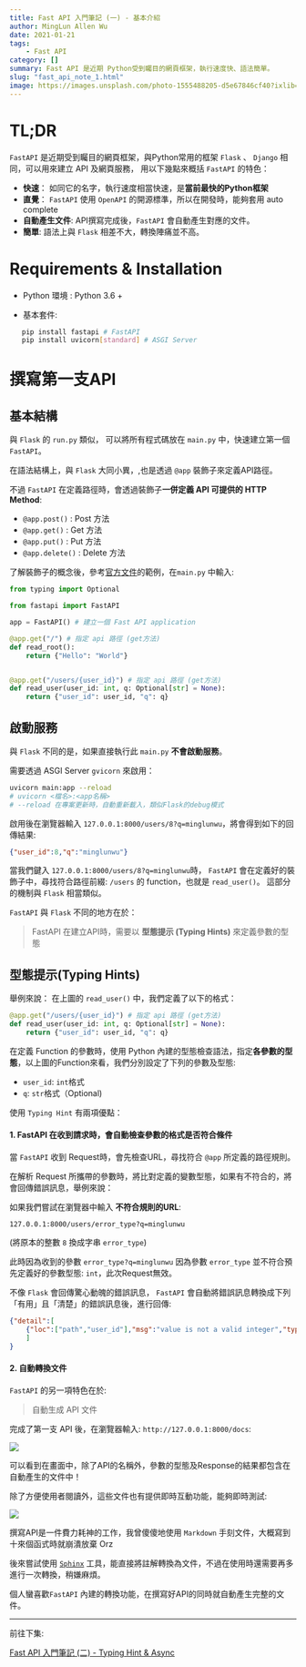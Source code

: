 ```yaml
---
title: Fast API 入門筆記 (一) - 基本介紹
author: MingLun Allen Wu
date: 2021-01-21
tags: 
    - Fast API
category: []
summary: Fast API 是近期 Python受到矚目的網頁框架，執行速度快、語法簡單。
slug: "fast_api_note_1.html"
image: https://images.unsplash.com/photo-1555488205-d5e67846cf40?ixlib=rb-4.0.3&ixid=M3wxMjA3fDB8MHxzZWFyY2h8MTZ8fGxpZ2h0fGVufDB8MHwwfHx8MA%3D%3D&auto=format&fit=crop&w=900&q=60
---
```


# TL;DR

`FastAPI` 是近期受到矚目的網頁框架，與Python常用的框架 `Flask` 、 `Django` 相同，可以用來建立 API 及網頁服務， 用以下幾點來概括 `FastAPI` 的特色： 

+ **快速**： 如同它的名字，執行速度相當快速，是**當前最快的Python框架**
+ **直覺**： `FastAPI` 使用 `OpenAPI` 的開源標準，所以在開發時，能夠套用 auto complete
+ **自動產生文件**: API撰寫完成後，`FastAPI` 會自動產生對應的文件。
+ **簡單**: 語法上與 `Flask` 相差不大，轉換陣痛並不高。

# Requirements & Installation

+ Python 環境 : Python 3.6 + 

+ 基本套件:
 ```bash
    pip install fastapi # FastAPI
    pip install uvicorn[standard] # ASGI Server
 ```
        
# 撰寫第一支API

## 基本結構

與 `Flask` 的 `run.py` 類似， 可以將所有程式碼放在 `main.py` 中，快速建立第一個 `FastAPI`。

在語法結構上，與 `Flask` 大同小異，,也是透過 `@app` 裝飾子來定義API路徑。

不過 `FastAPI` 在定義路徑時，會透過裝飾子**一併定義 API 可提供的 HTTP Method**:

- `@app.post()` : Post 方法
- `@app.get()` : Get 方法
- `@app.put()` : Put 方法
- `@app.delete()` : Delete 方法

了解裝飾子的概念後，參考[官方文件](https://fastapi.tiangolo.com/#example)的範例，在`main.py` 中輸入:

```python
from typing import Optional

from fastapi import FastAPI

app = FastAPI() # 建立一個 Fast API application

@app.get("/") # 指定 api 路徑 (get方法)
def read_root():
    return {"Hello": "World"}


@app.get("/users/{user_id}") # 指定 api 路徑 (get方法)
def read_user(user_id: int, q: Optional[str] = None):
    return {"user_id": user_id, "q": q}
```
    
## 啟動服務

與 `Flask` 不同的是，如果直接執行此 `main.py`  **不會啟動服務**。

需要透過 ASGI Server `gvicorn` 來啟用：

```bash
uvicorn main:app --reload
# uvicorn <檔名>:<app名稱>
# --reload 在專案更新時，自動重新載入，類似Flask的debug模式
```
    

啟用後在瀏覽器輸入 `127.0.0.1:8000/users/8?q=minglunwu`，將會得到如下的回傳結果: 

```json
{"user_id":8,"q":"minglunwu"}
``` 

當我們鍵入 `127.0.0.1:8000/users/8?q=minglunwu`時， `FastAPI` 會在定義好的裝飾子中，尋找符合路徑前綴: `/users` 的 function，也就是 `read_user()`。 這部分的機制與 `Flask` 相當類似。

`FastAPI` 與 `Flask` 不同的地方在於：

> FastAPI 在建立API時，需要以 **型態提示 (Typing Hints)** 來定義參數的型態

## 型態提示(Typing Hints)

舉例來說： 在上圖的 `read_user()` 中，我們定義了以下的格式：

```python
@app.get("/users/{user_id}") # 指定 api 路徑 (get方法)
def read_user(user_id: int, q: Optional[str] = None):
    return {"user_id": user_id, "q": q}
``` 

在定義 Function 的參數時，使用 Python 內建的型態檢查語法，指定**各參數的型態**，以上圖的Function來看，我們分別設定了下列的參數及型態:

+ `user_id`: `int`格式
+ `q`: `str`格式（Optional)

使用 `Typing Hint` 有兩項優點：

#### 1. FastAPI 在收到請求時，會自動檢查參數的格式是否符合條件

當 `FastAPI` 收到 Request時，會先檢查URL，尋找符合 `@app` 所定義的路徑規則。

在解析 Request 所攜帶的參數時，將比對定義的變數型態，如果有不符合的，將會回傳錯誤訊息，舉例來說：

如果我們嘗試在瀏覽器中輸入 **不符合規則的URL**: 

`127.0.0.1:8000/users/error_type?q=minglunwu` 

(將原本的整數 `8` 換成字串 `error_type`)

此時因為收到的參數 `error_type?q=minglunwu`  因為參數 `error_type` 並不符合預先定義好的參數型態: `int`，此次Request無效。

不像 `Flask` 會回傳驚心動魄的錯誤訊息， `FastAPI` 會自動將錯誤訊息轉換成下列「有用」且「清楚」的錯誤訊息後，進行回傳:

```json
{"detail":[
    {"loc":["path","user_id"],"msg":"value is not a valid integer","type":"type_error.integer"}
    ]
}
```
    
#### 2. 自動轉換文件 
`FastAPI` 的另一項特色在於:

> 自動生成 API 文件

完成了第一支 API 後，在瀏覽器輸入: `http://127.0.0.1:8000/docs`:

![](https://minglunwu.github.io/images/20210118/fast_api_doc.png)

可以看到在畫面中，除了API的名稱外，參數的型態及Response的結果都包含在自動產生的文件中！

除了方便使用者閱讀外，這些文件也有提供即時互動功能，能夠即時測試: 

![](https://minglunwu.github.io/images/20210118/fast_api_trial.png)

撰寫API是一件費力耗神的工作，我曾傻傻地使用 `Markdown` 手刻文件，大概寫到十來個函式時就崩潰放棄 Orz

後來嘗試使用 [`Sphinx`](https://www.sphinx-doc.org/en/master/) 工具，能直接將註解轉換為文件，不過在使用時還需要再多進行一次轉換，稍嫌麻煩。

個人蠻喜歡`FastAPI` 內建的轉換功能，在撰寫好API的同時就自動產生完整的文件。

--- 

前往下集: 

[Fast API 入門筆記 (二) - Typing Hint & Async](https://minglunwu.github.io/notes/2021/fast_api_note_2.html)

